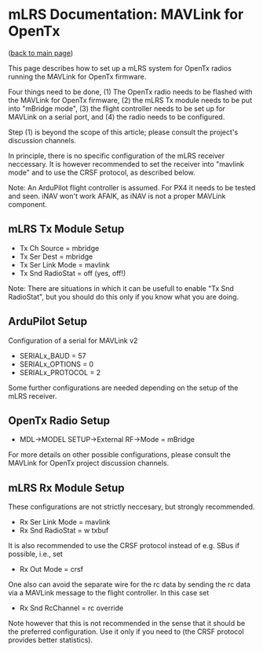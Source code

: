 # mLRS Documentation: MAVLink for OpenTx #

([back to main page](../README.md))

This page describes how to set up a mLRS system for OpenTx radios running the MAVLink for OpenTx firmware.

Four things need to be done, (1) The OpenTx radio needs to be flashed with the MAVLink for OpenTx firmware, (2) the mLRS Tx module needs to be put into "mBridge mode", (3) the flight controller needs to be set up for MAVLink on a serial port, and (4) the radio needs to be configured. 

Step (1) is beyond the scope of this article; please consult the project's discussion channels.

In principle, there is no specific configuration of the mLRS receiver neccessary. It is however recommended to set the receiver into "mavlink mode" and to use the CRSF protocol, as described below.

Note: An ArduPilot flight controller is assumed. For PX4 it needs to be tested and seen. iNAV won't work AFAIK, as iNAV is not a proper MAVLink component.


## mLRS Tx Module Setup

- Tx Ch Source = mbridge
- Tx Ser Dest = mbridge
- Tx Ser Link Mode = mavlink
- Tx Snd RadioStat = off (yes, off!)

Note: There are situations in which it can be usefull to enable "Tx Snd RadioStat", but you should do this only if you know what you are doing.


## ArduPilot Setup

Configuration of a serial for MAVLink v2

- SERIALx_BAUD = 57 
- SERIALx_OPTIONS = 0
- SERIALx_PROTOCOL = 2

Some further configurations are needed depending on the setup of the mLRS receiver.


## OpenTx Radio Setup

- MDL->MODEL SETUP->External RF->Mode = mBridge

For more details on other possible configurations, please consult the MAVLink for OpenTx project discussion channels.


## mLRS Rx Module Setup

These configurations are not strictly neccesary, but strongly recommended.

- Rx Ser Link Mode = mavlink
- Rx Snd RadioStat = w txbuf

It is also recommended to use the CRSF protocol instead of e.g. SBus if possible, i.e., set

- Rx Out Mode = crsf

One also can avoid the separate wire for the rc data by sending the rc data via a MAVLink message to the flight controller. In this case set

- Rx Snd RcChannel = rc override

Note however that this is not recommended in the sense that it should be the preferred configuration. Use it only if you need to (the CRSF protocol provides better statistics).


